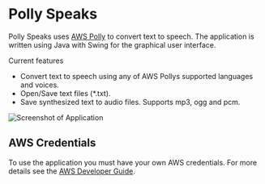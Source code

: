 # Polly Speaks
Polly Speaks uses [AWS Polly](https://aws.amazon.com/polly/) to convert text to speech. The application is written using Java with Swing for the graphical user interface.

Current features
- Convert text to speech using any of AWS Pollys supported languages and voices.
- Open/Save text files (*.txt).
- Save synthesized text to audio files. Supports mp3, ogg and pcm.

![Screenshot of Application](http://aleksander.io.s3-website.eu-north-1.amazonaws.com/images/pollyspeaks.png)

## AWS Credentials
To use the application you must have your own AWS credentials. For more details see the [AWS Developer Guide](https://docs.aws.amazon.com/sdk-for-java/v1/developer-guide/credentials.html).